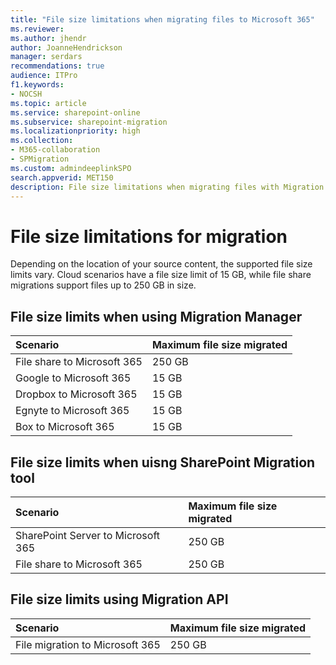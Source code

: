 ```yaml
---
title: "File size limitations when migrating files to Microsoft 365"
ms.reviewer: 
ms.author: jhendr
author: JoanneHendrickson
manager: serdars
recommendations: true
audience: ITPro
f1.keywords:
- NOCSH
ms.topic: article
ms.service: sharepoint-online
ms.subservice: sharepoint-migration
ms.localizationpriority: high
ms.collection: 
- M365-collaboration
- SPMigration
ms.custom: admindeeplinkSPO
search.appverid: MET150
description: File size limitations when migrating files with Migration Manager and SharePoint Migration Tool (SPMT).
---
```


# File size limitations for migration 

Depending on the location of your source content, the supported file size limits vary.  Cloud scenarios have a file size limit of 15 GB, while file share migrations support files up to 250 GB in size.

## File size limits when using Migration Manager 
|Scenario|Maximum file size migrated|
|:-----|:-----|
|File share to Microsoft 365|250 GB|
|Google to Microsoft 365 |15 GB|
|Dropbox to Microsoft 365 |15 GB|
|Egnyte to Microsoft 365 |15 GB|
|Box to Microsoft 365|15 GB|


## File size limits when uisng SharePoint Migration tool

|Scenario|Maximum file size migrated|
|:-----|:-----|
|SharePoint Server to Microsoft 365|250 GB|
|File share to Microsoft 365 |250 GB|

## File size limits using Migration API

|Scenario|Maximum file size migrated|
|:-----|:-----|
|File migration to Microsoft 365|250 GB|
